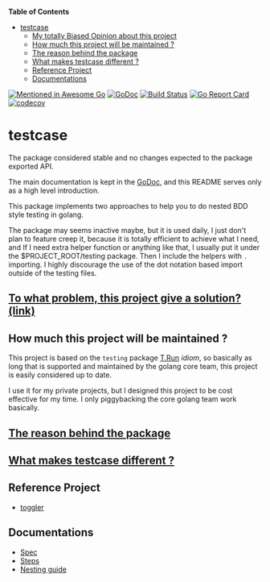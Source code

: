 <!-- START doctoc generated TOC please keep comment here to allow auto update -->
<!-- DON'T EDIT THIS SECTION, INSTEAD RE-RUN doctoc TO UPDATE -->
**Table of Contents**

- [testcase](#testcase)
  - [My totally Biased Opinion about this project](#my-totally-biased-opinion-about-this-project)
  - [How much this project will be maintained ?](#how-much-this-project-will-be-maintained-)
  - [The reason behind the package](#the-reason-behind-the-package)
  - [What makes testcase different ?](#what-makes-testcase-different-)
  - [Reference Project](#reference-project)
  - [Documentations](#documentations)

<!-- END doctoc generated TOC please keep comment here to allow auto update -->

[![Mentioned in Awesome Go](https://awesome.re/mentioned-badge.svg)](https://github.com/avelino/awesome-go)
[![GoDoc](https://godoc.org/github.com/adamluzsi/testcase?status.png)](https://godoc.org/github.com/adamluzsi/testcase)
[![Build Status](https://travis-ci.org/adamluzsi/testcase.svg?branch=master)](https://travis-ci.org/adamluzsi/testcase)
[![Go Report Card](https://goreportcard.com/badge/github.com/adamluzsi/testcase)](https://goreportcard.com/report/github.com/adamluzsi/testcase)
[![codecov](https://codecov.io/gh/adamluzsi/testcase/branch/master/graph/badge.svg)](https://codecov.io/gh/adamluzsi/testcase)
# testcase

The package considered stable and no changes expected to the package exported API.

The main documentation is kept in the [GoDoc](https://godoc.org/github.com/adamluzsi/testcase),
and this README serves only as a high level introduction.

This package implements two approaches to help you to do nested BDD style testing in golang.

The package may seems inactive maybe, but it is used daily,
I just don't plan to feature creep it,
because it is totally efficient to achieve what I need,
and If I need extra helper function or anything like that,
I usually put it under the $PROJECT_ROOT/testing package.
Then I include the helpers with `.` importing.
I highly discourage the use of the  dot notation based import outside of the testing files.

## [To what problem, this project give a solution? (link)](/docs/why.md)

## How much this project will be maintained ?

This project is based on the `testing` package [T.Run](https://godoc.org/testing#T.Run) *idiom*,
so basically as long that is supported and maintained by the golang core team,
this project is easily considered up to date.

I use it for my private projects,
but I designed this project to be cost effective for my time.
I only piggybacking the core golang team work basically.

## [The reason behind the package](https://godoc.org/github.com/adamluzsi/testcase#hdr-The_reason_behind_the_package)
## [What makes testcase different ?](https://godoc.org/github.com/adamluzsi/testcase#hdr-What_makes_testcase_different)

## Reference Project
* [toggler](https://github.com/adamluzsi/toggler)

## Documentations
* [Spec](/docs/spec/README.md)
* [Steps](/docs/steps/README.md)
* [Nesting guide](/docs/nesting.md)

